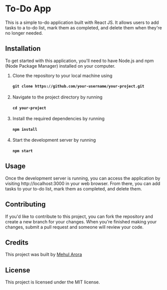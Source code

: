 # To-Do App

This is a simple to-do application built with React JS. It allows users to add tasks to a to-do list, mark them as completed, and delete them when they're no longer needed.

## Installation

To get started with this application, you'll need to have Node.js and npm (Node Package Manager) installed on your computer.

1. Clone the repository to your local machine using 
    #### `git clone https://github.com/your-username/your-project.git`
2. Navigate to the project directory by running 
    #### `cd your-project`
3. Install the required dependencies by running 
    #### `npm install`
4. Start the development server by running 
    #### `npm start`

## Usage
Once the development server is running, you can access the application by visiting http://localhost:3000 in your web browser. From there, you can add tasks to your to-do list, mark them as completed, and delete them.

## Contributing
If you'd like to contribute to this project, you can fork the repository and create a new branch for your changes. When you're finished making your changes, submit a pull request and someone will review your code.

## Credits
This project was built by [Mehul Arora](https://github.com/mehularora658)

## License
This project is licensed under the MIT license. 
